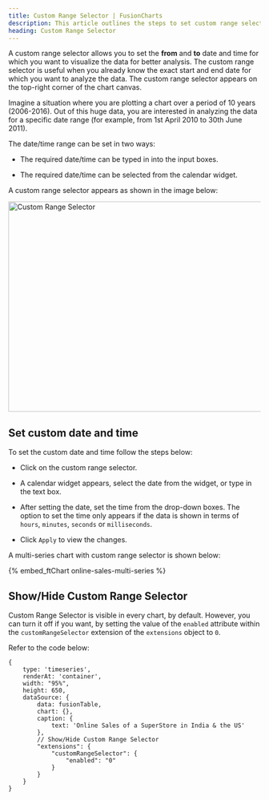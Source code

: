 ```yaml
---
title: Custom Range Selector | FusionCharts
description: This article outlines the steps to set custom range selector.
heading: Custom Range Selector
---
```


A custom range selector allows you to set the **from** and **to** date and time for which you want to visualize the data for better analysis. The custom range selector is useful when you already know the exact start and end date for which you want to analyze the data. The custom range selector appears on the top-right corner of the chart canvas.

Imagine a situation where you are plotting a chart over a period of 10 years (2006-2016). Out of this huge data, you are interested in analyzing the data for a specific date range (for example, from 1st April 2010 to 30th June 2011). 

The date/time range can be set in two ways:

* The required date/time can be typed in into the input boxes.

* The required date/time can be selected from the calendar widget.

A custom range selector appears as shown in the image below:

<img src="{% site.baseurl %}/images/fusiontime-component-custom-range-selector.png" alt="Custom Range Selector" width="700" height="420">

## Set custom date and time

To set the custom date and time follow the steps below:

* Click on the custom range selector.

* A calendar widget appears, select the date from the widget, or type in the text box.

* After setting the date, set the time from the drop-down boxes. The option to set the time only appears if the data is shown in terms of `hours`, `minutes`, `seconds` or `milliseconds`.

* Click `Apply` to view the changes. 

A multi-series chart with custom range selector is shown below:

{% embed_ftChart online-sales-multi-series %}

## Show/Hide Custom Range Selector

Custom Range Selector is visible in every chart, by default. However, you can turn it off if you want, by setting the value of the `enabled` attribute within the `customRangeSelector` extension of the `extensions` object to `0`.

Refer to the code below:

```
{
    type: 'timeseries',
    renderAt: 'container',
    width: "95%",
    height: 650,
    dataSource: {
        data: fusionTable,
        chart: {},
        caption: {
            text: 'Online Sales of a SuperStore in India & the US'
        },
        // Show/Hide Custom Range Selector
        "extensions": {
			"customRangeSelector": {
				"enabled": "0"
			}
		}
    }
}
```